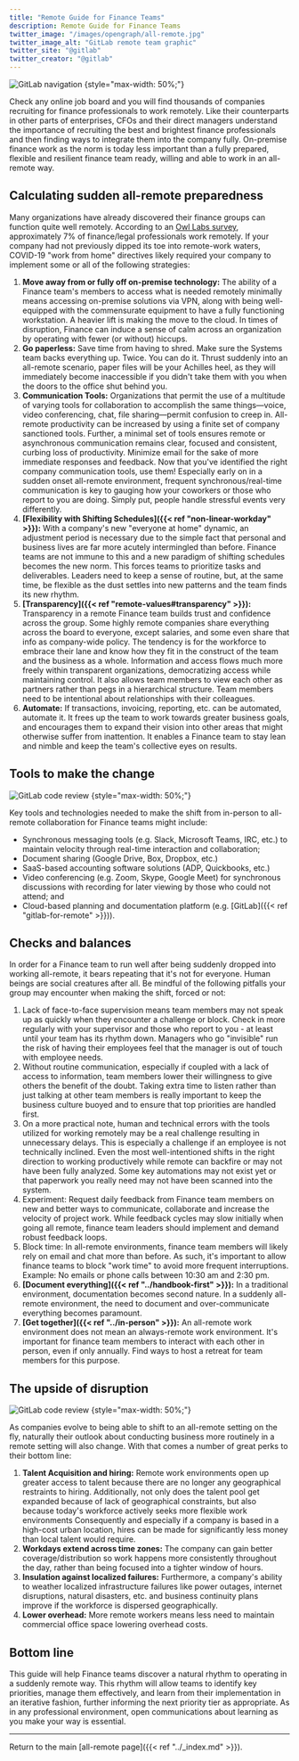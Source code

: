 ```yaml
---
title: "Remote Guide for Finance Teams"
description: Remote Guide for Finance Teams
twitter_image: "/images/opengraph/all-remote.jpg"
twitter_image_alt: "GitLab remote team graphic"
twitter_site: "@gitlab"
twitter_creator: "@gitlab"
---
```


![GitLab navigation](/images/all-remote/gitlab-journey-and-navigation.jpg)
{style="max-width: 50%;"}

Check any online job board and you will find thousands of companies recruiting for finance professionals to work remotely. Like their counterparts in other parts of enterprises, CFOs and their direct managers understand the importance of recruiting the best and brightest finance professionals and then finding ways to integrate them into the company fully. On-premise finance work as the norm is today less important than a fully prepared, flexible and resilient finance team ready, willing and able to work in an all-remote way.

## Calculating sudden all-remote preparedness

Many organizations have already discovered their finance groups can function quite well remotely. According to an [Owl Labs survey](https://www.owllabs.com/state-of-remote-work/2019), approximately 7% of finance/legal professionals work remotely. If your company had not previously dipped its toe into remote-work waters, COVID-19 "work from home" directives  likely required your company to  implement some or all of the following strategies:

1. **Move away from or fully off on-premise technology:** The  ability of a Finance team's members to access what is needed remotely minimally means accessing on-premise solutions via VPN, along with being well-equipped with the commensurate equipment to have a fully functioning workstation. A heavier lift is making the move to the cloud. In times of disruption, Finance can induce a sense of calm across an organization by operating with fewer (or without) hiccups.
1. **Go paperless:** Save time from having to shred. Make sure the Systems team backs everything up. Twice. You can do it. Thrust suddenly into an all-remote scenario, paper files will be your Achilles heel, as they will immediately become inaccessible if you didn't take them with you when the doors to the office shut behind you.
1. **Communication Tools:** Organizations that permit the use of a multitude of varying tools for collaboration to accomplish the same things—voice, video conferencing, chat, file sharing—permit confusion to creep in. All-remote productivity can be increased by using a finite set of company sanctioned tools. Further, a minimal set of tools ensures remote or asynchronous communication remains clear, focused and consistent, curbing loss of productivity. Minimize email for the sake of more immediate responses and feedback. Now that you've identified the right company communication tools, use them!  Especially early on in a sudden onset all-remote environment, frequent synchronous/real-time communication is key to gauging how your coworkers or those who report to you are doing. Simply put, people handle stressful events very differently.
1. **[Flexibility with Shifting Schedules]({{< ref "non-linear-workday" >}}):** With a company's new "everyone at home" dynamic, an adjustment period is necessary due to the simple fact that personal and business lives are far more acutely intermingled than before. Finance teams are not immune to this and a new paradigm of shifting schedules becomes the new norm. This forces teams to prioritize tasks and deliverables. Leaders need to keep a sense of routine, but, at the same time, be flexible as the dust settles into new patterns and the team finds its new rhythm.
1. **[Transparency]({{< ref "remote-values#transparency" >}}):** Transparency in a remote Finance team builds trust and confidence across the group.  Some highly remote companies share everything across the board to everyone, except salaries, and some even share that info as company-wide policy. The tendency is for the workforce to embrace their lane and know how they fit in the construct of the team and the business as a whole. Information and access flows much more freely within transparent organizations, democratizing access while maintaining control. It also allows team members to view each other as partners rather than pegs in a hierarchical structure. Team members need to be intentional about relationships with their  colleagues.
1. **Automate:** If transactions, invoicing, reporting, etc. can be automated, automate it. It frees up the team to work towards greater business goals, and encourages them to expand their vision into other areas that might otherwise suffer from inattention. It enables a Finance team to stay lean and nimble and keep the team's collective eyes on results.

## Tools to make the change

![GitLab code review](/images/all-remote/gitlab-code-review.jpg)
{style="max-width: 50%;"}

Key tools and technologies needed to make the shift from in-person to all-remote collaboration for Finance teams might include:

- Synchronous messaging tools (e.g. Slack, Microsoft Teams, IRC, etc.) to maintain velocity through real-time interaction and collaboration;
- Document sharing (Google Drive, Box, Dropbox, etc.)
- SaaS-based accounting software solutions (ADP, Quickbooks, etc.)
- Video conferencing (e.g. Zoom, Skype, Google Meet) for synchronous discussions with recording for later viewing by those who could not attend; and
- Cloud-based planning and documentation platform (e.g. [GitLab]({{< ref "gitlab-for-remote" >}})).

## Checks and balances

In order for a Finance team to run well after being suddenly dropped into working all-remote, it bears repeating that it's not for everyone. Human beings are social creatures after all. Be mindful of the following pitfalls your group may encounter when making the shift, forced or not:

1. Lack of face-to-face supervision means team members may not speak up as quickly when they encounter a challenge or block. Check in more regularly with your supervisor and those who report to you - at least until your team has its rhythm down. Managers who go "invisible" run the risk of having their employees feel that the manager is out of touch with employee needs.
1. Without routine communication, especially if coupled with a lack of access to information, team members lower their willingness to give others the benefit of the doubt. Taking extra time to listen rather than just talking at other team members is really important to keep the business culture buoyed and to ensure that top priorities are handled first.
1. On a more practical note, human and technical errors with the tools utilized for working remotely may be a real challenge resulting in unnecessary delays. This is especially a challenge if an employee is not technically inclined. Even the most well-intentioned shifts in the right direction to working productively while remote can backfire or may not have been fully analyzed. Some key automations may not exist yet or that paperwork you really need may not have been scanned into the system.
1. Experiment: Request daily feedback from Finance team members on new and better ways to communicate, collaborate and increase the velocity of project work. While feedback cycles may slow initially when going all remote, finance team leaders should implement and demand robust feedback loops.
1. Block time: In all-remote environments, finance team members will likely rely on email and chat more than before. As such, it's important to allow finance teams to block "work time" to avoid more frequent interruptions. Example: No emails or phone calls between 10:30 am and 2:30 pm.
1. **[Document everything]({{< ref "../handbook-first" >}}):** In a traditional environment, documentation becomes second nature. In a suddenly all-remote environment, the need to document and over-communicate everything becomes paramount.
1. **[Get together]({{< ref "../in-person" >}}):** An all-remote work environment does not mean an always-remote work environment. It's important for finance team members to interact with each other in person, even if only annually. Find ways to host a retreat for team members for this purpose.

## The upside of disruption

![GitLab code review](/images/all-remote/gitlab-collaboration.jpg)
{style="max-width: 50%;"}

As companies evolve to being able to shift to an all-remote setting on the fly, naturally their outlook about conducting business more routinely in a remote setting will also change. With that comes a number of great perks to their bottom line:

1. **Talent Acquisition and hiring:** Remote work environments open up greater access to talent because there are no longer any geographical restraints to hiring. Additionally, not only does the talent pool get expanded because of lack of geographical constraints, but also because today's workforce actively seeks more flexible work environments Consequently and especially if a company is based in a high-cost urban location, hires can be made for significantly less money than local talent would require.
1. **Workdays extend across time zones:** The company can gain better coverage/distribution so work happens more consistently throughout the day, rather than being focused into a tighter window of hours.
1. **Insulation against localized failures:** Furthermore, a company's ability to weather localized infrastructure failures like power outages, internet disruptions, natural disasters, etc. and business continuity plans improve if the workforce is dispersed geographically.
1. **Lower overhead:** More remote workers means less need to maintain commercial office space lowering overhead costs.

## Bottom line

This guide will help Finance teams discover a natural rhythm to operating in a suddenly remote way. This rhythm will allow teams to identify key priorities, manage them effectively, and learn from their implementation in an iterative fashion, further informing the next priority tier as appropriate. As in any professional environment, open communications about learning as you make your way is essential.

---

Return to the main [all-remote page]({{< ref "../_index.md" >}}).
